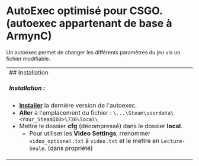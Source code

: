# AutoExec optimisé pour CSGO. (autoexec appartenant de base à ArmynC)

Un autoexec permet de changer les différents paramètres du jeu via un fichier modifiable.

<table>
<tr>
<td>
## Installation

##### Installation :
* **[Installer](https://github.com/ArmynC/ArminC-AutoExec/archive/master.zip)** la dernière version de l'autoexec.
* **Aller** à l'emplacement du fichier : `\...\Steam\userdata\<Your_SteamID3>\730\local\`
* Mettre le dossier **cfg** (décompressé) dans le dossier **local**.
    * Pour utiliser les **Video Settings**, rrenommer `video_optional.txt` à `video.txt` et le mettre en `Lecture-Seule`. (dans propriété) 

